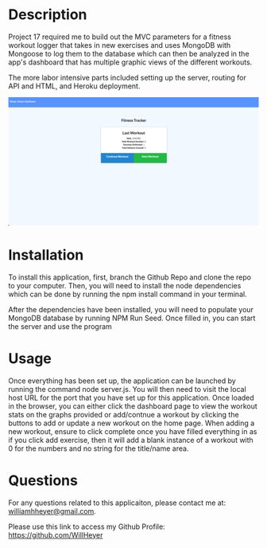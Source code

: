# Description
Project 17 required me to build out the MVC parameters for a fitness workout logger that takes in new exercises and uses MongoDB with Mongoose to log them to the database which can then be analyzed in the app's dashboard that has multiple graphic views of the different workouts.

The more labor intensive parts included setting up the server, routing for API and HTML, and Heroku deployment. 

![image info](./images/Screenshot.png)


# Installation
To install this application, first, branch the Github Repo and clone the repo to your computer. Then, you will need to install the node dependencies which can be done by running the npm install command in your terminal.

After the dependencies have been installed, you will need to populate your MongoDB database by running NPM Run Seed. Once filled in, you can start the server and use the program

# Usage
Once everything has been set up, the application can be launched by running the command node server.js. You will then need to visit the local host URL for the port that you have set up for this application. Once loaded in the browser, you can either click the dashboard page to view the workout stats on the graphs provided or add/contnue a workout by clicking the buttons to add or update a new workout on the home page. When adding a new workout, ensure to click complete once you have filled everything in as if you click add exercise, then it will add a blank instance of a workout with 0 for the numbers and no string for the title/name area.

# Questions
For any questions related to this applicaiton, please contact me at: williamhheyer@gmail.com.

Please use this link to access my Github Profile: https://github.com/WillHeyer
